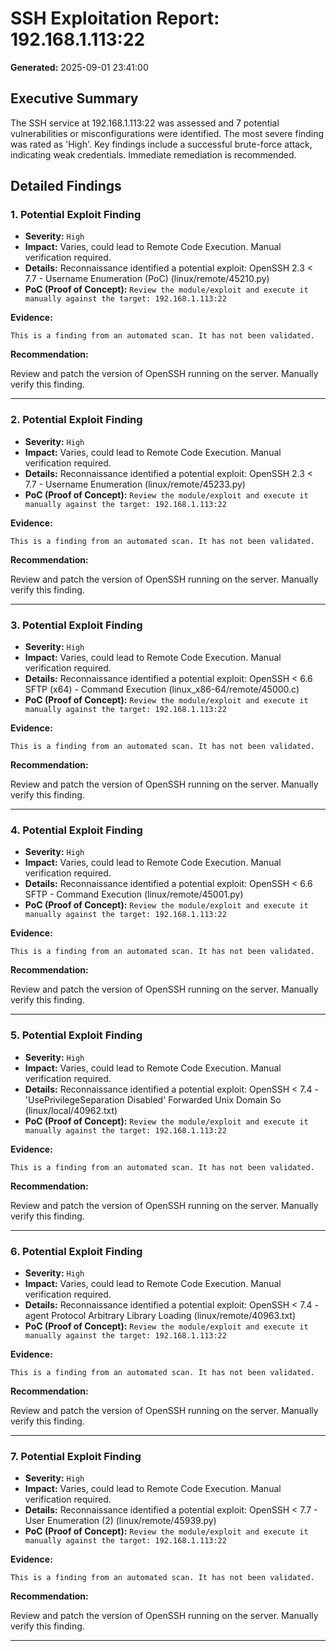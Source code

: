 # SSH Exploitation Report: 192.168.1.113:22

**Generated:** 2025-09-01 23:41:00

## Executive Summary

The SSH service at 192.168.1.113:22 was assessed and 7 potential vulnerabilities or misconfigurations were identified. The most severe finding was rated as 'High'. Key findings include a successful brute-force attack, indicating weak credentials. Immediate remediation is recommended.

## Detailed Findings

### 1. Potential Exploit Finding

- **Severity:** `High`
- **Impact:** Varies, could lead to Remote Code Execution. Manual verification required.
- **Details:** Reconnaissance identified a potential exploit: OpenSSH 2.3 < 7.7 - Username Enumeration (PoC) (linux/remote/45210.py)
- **PoC (Proof of Concept):** `Review the module/exploit and execute it manually against the target: 192.168.1.113:22`

**Evidence:**
```text
This is a finding from an automated scan. It has not been validated.
```

**Recommendation:**

Review and patch the version of OpenSSH running on the server. Manually verify this finding.

---

### 2. Potential Exploit Finding

- **Severity:** `High`
- **Impact:** Varies, could lead to Remote Code Execution. Manual verification required.
- **Details:** Reconnaissance identified a potential exploit: OpenSSH 2.3 < 7.7 - Username Enumeration (linux/remote/45233.py)
- **PoC (Proof of Concept):** `Review the module/exploit and execute it manually against the target: 192.168.1.113:22`

**Evidence:**
```text
This is a finding from an automated scan. It has not been validated.
```

**Recommendation:**

Review and patch the version of OpenSSH running on the server. Manually verify this finding.

---

### 3. Potential Exploit Finding

- **Severity:** `High`
- **Impact:** Varies, could lead to Remote Code Execution. Manual verification required.
- **Details:** Reconnaissance identified a potential exploit: OpenSSH < 6.6 SFTP (x64) - Command Execution (linux_x86-64/remote/45000.c)
- **PoC (Proof of Concept):** `Review the module/exploit and execute it manually against the target: 192.168.1.113:22`

**Evidence:**
```text
This is a finding from an automated scan. It has not been validated.
```

**Recommendation:**

Review and patch the version of OpenSSH running on the server. Manually verify this finding.

---

### 4. Potential Exploit Finding

- **Severity:** `High`
- **Impact:** Varies, could lead to Remote Code Execution. Manual verification required.
- **Details:** Reconnaissance identified a potential exploit: OpenSSH < 6.6 SFTP - Command Execution (linux/remote/45001.py)
- **PoC (Proof of Concept):** `Review the module/exploit and execute it manually against the target: 192.168.1.113:22`

**Evidence:**
```text
This is a finding from an automated scan. It has not been validated.
```

**Recommendation:**

Review and patch the version of OpenSSH running on the server. Manually verify this finding.

---

### 5. Potential Exploit Finding

- **Severity:** `High`
- **Impact:** Varies, could lead to Remote Code Execution. Manual verification required.
- **Details:** Reconnaissance identified a potential exploit: OpenSSH < 7.4 - 'UsePrivilegeSeparation Disabled' Forwarded Unix Domain So (linux/local/40962.txt)
- **PoC (Proof of Concept):** `Review the module/exploit and execute it manually against the target: 192.168.1.113:22`

**Evidence:**
```text
This is a finding from an automated scan. It has not been validated.
```

**Recommendation:**

Review and patch the version of OpenSSH running on the server. Manually verify this finding.

---

### 6. Potential Exploit Finding

- **Severity:** `High`
- **Impact:** Varies, could lead to Remote Code Execution. Manual verification required.
- **Details:** Reconnaissance identified a potential exploit: OpenSSH < 7.4 - agent Protocol Arbitrary Library Loading (linux/remote/40963.txt)
- **PoC (Proof of Concept):** `Review the module/exploit and execute it manually against the target: 192.168.1.113:22`

**Evidence:**
```text
This is a finding from an automated scan. It has not been validated.
```

**Recommendation:**

Review and patch the version of OpenSSH running on the server. Manually verify this finding.

---

### 7. Potential Exploit Finding

- **Severity:** `High`
- **Impact:** Varies, could lead to Remote Code Execution. Manual verification required.
- **Details:** Reconnaissance identified a potential exploit: OpenSSH < 7.7 - User Enumeration (2) (linux/remote/45939.py)
- **PoC (Proof of Concept):** `Review the module/exploit and execute it manually against the target: 192.168.1.113:22`

**Evidence:**
```text
This is a finding from an automated scan. It has not been validated.
```

**Recommendation:**

Review and patch the version of OpenSSH running on the server. Manually verify this finding.

---

